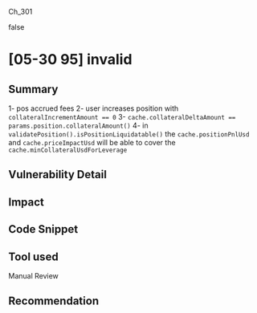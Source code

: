 Ch_301

false

# [05-30 95] invalid

## Summary
1- pos accrued fees
2- user increases position with   `collateralIncrementAmount == 0`
3- `cache.collateralDeltaAmount == params.position.collateralAmount()`
4- in  `validatePosition().isPositionLiquidatable()` the `cache.positionPnlUsd` and `cache.priceImpactUsd` will be able to cover the `cache.minCollateralUsdForLeverage`
## Vulnerability Detail

## Impact

## Code Snippet

## Tool used

Manual Review

## Recommendation
